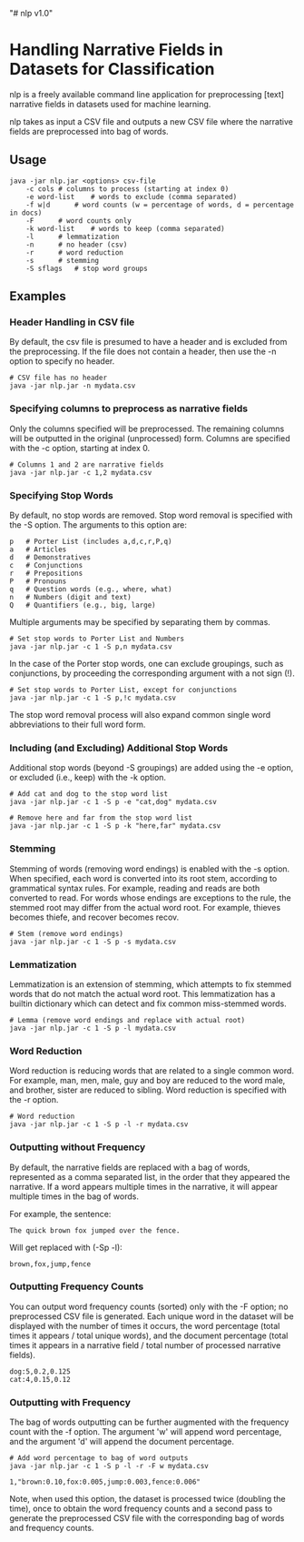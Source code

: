 "# nlp v1.0"

#  Handling Narrative Fields in Datasets for Classification

nlp is a freely available command line application for preprocessing [text] narrative fields in 
datasets used for machine learning.

nlp takes as input a CSV file and outputs a new CSV file where the narrative fields are
preprocessed into bag of words. 

## Usage

	java -jar nlp.jar <options> csv-file
		-c cols	# columns to process (starting at index 0)
		-e word-list	# words to exclude (comma separated)
		-f w|d		# word counts (w = percentage of words, d = percentage in docs)
		-F		# word counts only
		-k word-list	# words to keep (comma separated)
		-l		# lemmatization
		-n		# no header (csv)
		-r		# word reduction
		-s		# stemming
		-S sflags	# stop word groups
		
## Examples

### Header Handling in CSV file

By default, the csv file is presumed to have a header and is excluded from the preprocessing.
If the file does not contain a header, then use the -n option to specify no header.

	# CSV file has no header
	java -jar nlp.jar -n mydata.csv

### Specifying columns to preprocess as narrative fields
	
Only the columns specified will be preprocessed. The remaining columns will be outputted in
the original (unprocessed) form. Columns are specified with the -c option, starting at index 0.

	# Columns 1 and 2 are narrative fields
	java -jar nlp.jar -c 1,2 mydata.csv
	
### Specifying Stop Words

By default, no stop words are removed. Stop word removal is specified with the -S option. The
arguments to this option are:

	p	# Porter List (includes a,d,c,r,P,q)
	a	# Articles
	d	# Demonstratives
	c	# Conjunctions
	r	# Prepositions
	P	# Pronouns
	q	# Question words (e.g., where, what)
	n 	# Numbers (digit and text)
	Q	# Quantifiers (e.g., big, large)
	
Multiple arguments may be specified by separating them by commas. 

	# Set stop words to Porter List and Numbers
	java -jar nlp.jar -c 1 -S p,n mydata.csv
	
In the case of the Porter stop words, one can exclude groupings, such as conjunctions, by 
proceeding the corresponding argument with a not sign (!).

	# Set stop words to Porter List, except for conjunctions
	java -jar nlp.jar -c 1 -S p,!c mydata.csv
	
The stop word removal process will also expand common single word abbreviations to their full
word form.
	
### Including (and Excluding) Additional Stop Words

Additional stop words (beyond -S groupings) are added using the -e option, or excluded (i.e., keep)
with the -k option.

	# Add cat and dog to the stop word list
	java -jar nlp.jar -c 1 -S p -e "cat,dog" mydata.csv

	# Remove here and far from the stop word list
	java -jar nlp.jar -c 1 -S p -k "here,far" mydata.csv
	
### Stemming

Stemming of words (removing word endings) is enabled with the -s option. When specified, each word is converted into its
root stem, according to grammatical syntax rules. For example, reading and reads are both converted
to read. For words whose endings are exceptions to the rule, the stemmed root may differ from
the actual word root. For example, thieves becomes thiefe, and recover becomes recov.

	# Stem (remove word endings)
	java -jar nlp.jar -c 1 -S p -s mydata.csv
	
### Lemmatization

Lemmatization is an extension of stemming, which attempts to fix stemmed words that do not
match the actual word root. This lemmatization has a builtin dictionary which can detect and fix
common miss-stemmed words.

	# Lemma (remove word endings and replace with actual root)
	java -jar nlp.jar -c 1 -S p -l mydata.csv
	
### Word Reduction

Word reduction is reducing words that are related to a single common word. For example, man, men,
male, guy and boy are reduced to the word male, and brother, sister are reduced to sibling. 
Word reduction is specified with the -r option.

	# Word reduction
	java -jar nlp.jar -c 1 -S p -l -r mydata.csv
	
### Outputting without Frequency 

By default, the narrative fields are replaced with a bag of words, represented as a comma separated
list, in the order that they appeared the narrative. If a word appears multiple times in the
narrative, it will appear multiple times in the bag of words.

For example, the sentence:

	The quick brown fox jumped over the fence.
	
Will get replaced with (-Sp -l):

	brown,fox,jump,fence
	
### Outputting Frequency Counts

You can output word frequency counts (sorted) only with the -F option; no preprocessed CSV file is
generated. Each unique word in the dataset will be displayed with the number of times it occurs,
the word percentage (total times it appears / total unique words), and
the document percentage (total times it appears in a narrative field / total number of processed narrative fields).

	dog:5,0.2,0.125
	cat:4,0.15,0.12
	
### Outputting with Frequency

The bag of words outputting can be further augmented with the frequency count with the -f option.
The argument 'w' will append word percentage, and the argument 'd' will append the document percentage.
	
	# Add word percentage to bag of word outputs
	java -jar nlp.jar -c 1 -S p -l -r -F w mydata.csv
	
	1,"brown:0.10,fox:0.005,jump:0.003,fence:0.006"
	
Note, when used this option, the dataset is processed twice (doubling the time), once to obtain
the word frequency counts and a second pass to generate the preprocessed CSV file with the
corresponding bag of words and frequency counts.
